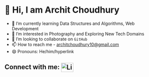 
<!---
arc-ch/arc-ch is a ✨ special ✨ repository because its `README.md` (this file) appears on your GitHub profile.
You can click the Preview link to take a look at your changes.
--->


<h1> 👋 Hi, I am Archit Choudhury</h1>

- 🌱 I’m currently learning Data Structures and Algorithms, Web Development
- 👀 I’m interested in Photography and Exploring New Tech Domains 
- 💞️ I’m looking to collaborate on <code>GitHub</code>
- 📫 How to reach me - <link> architchoudhury10@gmail.com</link>
- 😄 Pronouns: He/him/hyperlink
  
 
<h2>Connect with me: <a href="https://www.linkedin.com/in/archit-choudhury-4037431b9">
  <img align="center" src="https://raw.githubusercontent.com/rahuldkjain/github-profile-readme-generator/master/src/images/icons/Social/linked-in-alt.svg" alt="LinkedIn Profile" height="30" width="40" style="max-width: 100%;">
</a>
</h2>
